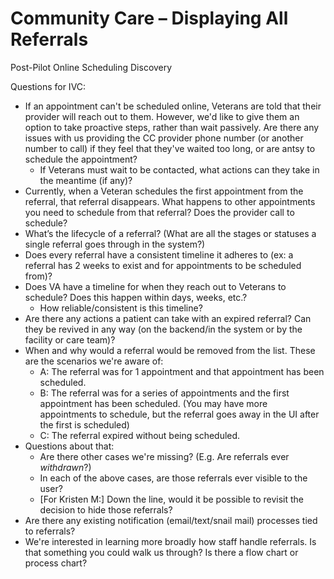 # Community Care – Displaying All Referrals
Post-Pilot Online Scheduling Discovery

Questions for IVC:
- If an appointment can't be scheduled online, Veterans are told that their provider will reach out to them. However, we'd like to give them an option to take proactive steps, rather than wait passively. Are there any issues with us providing the CC provider phone number (or another number to call) if they feel that they've waited too long, or are antsy to schedule the appointment?
  - If Veterans must wait to be contacted, what actions can they take in the meantime (if any)?
- Currently, when a Veteran schedules the first appointment from the referral, that referral disappears. What happens to other appointments you need to schedule from that referral? Does the provider call to schedule? 
-  What’s the lifecycle of a referral? (What are all the stages or statuses a single referral goes through in the system?)
  - Does every referral have a consistent timeline it adheres to (ex: a referral has 2 weeks to exist and for appointments to be scheduled from)?
- Does VA have a timeline for when they reach out to Veterans to schedule? Does this happen within days, weeks, etc.?
  - How reliable/consistent is this timeline?
- Are there any actions a patient can take with an expired referral? Can they be revived in any way (on the backend/in the system or by the facility or care team)?
- When and why would a referral would be removed from the list. These are the scenarios we're aware of:
  - A: The referral was for 1 appointment and that appointment has been scheduled.
  - B: The referral was for a series of appointments and the first appointment has been scheduled. (You may have more appointments to schedule, but the referral goes away in the UI after the first is scheduled)
  - C: The referral expired without being scheduled.
- Questions about that:
  - Are there other cases we're missing? (E.g. Are referrals ever _withdrawn_?)
  - In each of the above cases, are those referrals ever visible to the user?
  - [For Kristen M:] Down the line, would it be possible to revisit the decision to hide those referrals?
- Are there any existing notification (email/text/snail mail) processes tied to referrals?
- We're interested in learning more broadly how staff handle referrals. Is that something you could walk us through? Is there a flow chart or process chart?

